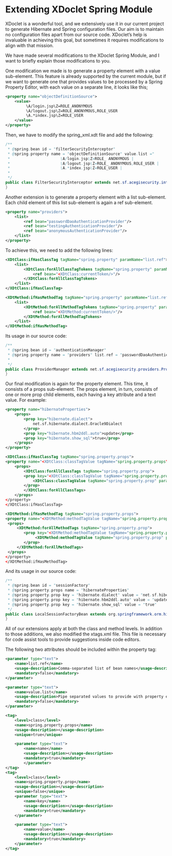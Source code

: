 # Extending XDoclet Spring Module
XDoclet is a wonderful tool, and we extensively use it in our current project to generate Hibernate and Spring configuration 
files. Our aim is to maintain no configuration files apart from our source code. XDoclet’s help is invaluable in achieving 
this goal, but sometimes it requires modifications to align with that mission.

We have made several modifications to the XDoclet Spring Module, and I want to briefly explain those modifications to you.

One modification we made is to generate a property element with a value sub-element. This feature is already supported by 
the current module, but if we want to generate one that provides values to be processed by a Spring Property Editor, with 
each value on a separate line, it looks like this;

```xml
<property name="objectDefinitionSource">
    <value>
         \A/login.jsp\Z=ROLE_ANONYMOUS
         \A/logout.jsp\Z=ROLE_ANONYMOUS,ROLE_USER
         \A.*index.jsp\Z=ROLE_USER
    </value>
</property>
```
Then, we have to modify the spring_xml.xdt file and add the following:
```java
/**
 * @spring.bean id = "filterSecurityInterceptor"
 * @spring.property name = "objectDefinitionSource" value.list ="
 *                      \A/login.jsp\Z=ROLE_ ANONYMOUS |
 *                      \A/logout.jsp\Z=ROLE_ ANONYMOUS,ROLE_USER |
 *                      \A.*index.jsp\Z=ROLE_USER |
 *                    
 */
public class FilterSecurityInterceptor extends net.sf.acegisecurity.intercept.web.FilterSecurityInterceptor {
}
```
Another extension is to generate a property element with a list sub-element. Each child element of this list sub-element 
is again a ref sub-element.
```xml
<property name="providers">
    <list>
        <ref bean="passwordDaoAuthenticationProvider"/>
        <ref bean="testingAuthenticationProvider"/>
        <ref bean="anonymousAuthenticationProvider"/>
    </list>
</property>
```
To achieve this, we need to add the following lines:
```xml
<XDtClass:ifHasClassTag tagName="spring.property" paramName="list.ref">
    <list>
        <XDtClass:forAllClassTagTokens tagName="spring.property" paramName="list.ref">
            <ref bean="<XDtClass:currentToken/>"/>
        </XDtClass:forAllClassTagTokens>
    </list>
</XDtClass:ifHasClassTag>

<XDtMethod:ifHasMethodTag tagName="spring.property" paramName="list.ref">
    <list>
        <XDtMethod:forAllMethodTagTokens tagName="spring.property" paramName="list.ref">
            <ref bean="<XDtMethod:currentToken/>"/>
        </XDtMethod:forAllMethodTagTokens>
    </list>
</XDtMethod:ifHasMethodTag>
```
Its usage in our source code:
```java
/**
 * @spring.bean id = "authenticationManager"
 * @spring.property name = "providers" list.ref = "passwordDaoAuthenticationProvider,testingAuthenticationProvider,anonymousAuthenticationProvider"
 *
 */
public class ProviderManager extends net.sf.acegisecurity.providers.ProviderManager {
}
```
Our final modification is again for the property element. This time, it consists of a props sub-element. The props element, 
in turn, consists of one or more prop child elements, each having a key attribute and a text value. For example:
```xml
<property name="hibernateProperties">
    <props>
        <prop key="hibernate.dialect">
            net.sf.hibernate.dialect.Oracle9Dialect
        </prop>
        <prop key="hibernate.hbm2ddl.auto">update</prop>
        <prop key="hibernate.show_sql">true</prop>
    </props>
</property>

<XDtClass:ifHasClassTag tagName="spring.property.props">
<property name="<XDtClass:classTagValue tagName="spring.property.props" paramName="name"/>">
    <props>
        <XDtClass:forAllClassTags tagName="spring.property.prop">
        <prop key="<XDtClass:classTagValue tagName="spring.property.prop" paramName="key"/>">                                                               
            <XDtClass:classTagValue tagName="spring.property.prop" paramName="value"/>
        </prop>
        </XDtClass:forAllClassTags>
    </props>
</property>
</XDtClass:ifHasClassTag>

<XDtMethod:ifHasMethodTag tagName="spring.property.props">
<property name="<XDtMethod:methodTagValue tagName="spring.property.props" paramName="name"/>">
 <props>
     <XDtMethod:forAllMethodTags tagName="spring.property.prop">
        <prop key="<XDtMethod:methodTagValue tagName="spring.property.prop" paramName="key"/>">                                                                   
             <XDtMethod:methodTagValue tagName="spring.property.prop" paramName="value"/>
        </prop>
     </XDtMethod:forAllMethodTags>
 </props>
</property>
</XDtMethod:ifHasMethodTag>
```
And its usage in our source code:
```java
/**
 * @spring.bean id = "sessionFactory"
 * @spring.property.props name = "hibernateProperties"
 * @spring.property.prop key = "hibernate.dialect" value = "net.sf.hibernate.dialect.Oracle9Dialect"
 * @spring.property.prop key = "hibernate.hbm2ddl.auto" value = "update"
 * @spring.property.prop key = "hibernate.show_sql" value = "true"
 */
public class LocalSessionFactoryBean extends org.springframework.orm.hibernate.LocalSessionFactoryBean {
}
```
All of our extensions apply at both the class and method levels. In addition to those additions, we also modified the 
xtags.xml file. This file is necessary for code assist tools to provide suggestions inside code editors.

The following two attributes should be included within the property tag:
```xml
<parameter type="text">
    <name>list.ref</name>
    <usage-description>Comma-separated list of bean names</usage-description>
    <mandatory>false</mandatory>
</parameter>

<parameter type="text">
    <name>value.list</name>
    <usage-description>Pipe separated values to provide with property editor.</usage-description>
    <mandatory>false</mandatory>
</parameter>

<tag>
    <level>class</level>
    <name>spring.property.props</name>
    <usage-description></usage-description>
    <unique>true</unique>

    <parameter type="text">
        <name>name</name>
        <usage-description></usage-description>
        <mandatory>true</mandatory>
        </parameter>
</tag>
<tag>
    <level>class</level>
    <name>spring.property.prop</name>
    <usage-description></usage-description>
    <unique>false</unique>
    <parameter type="text">
        <name>key</name>
        <usage-description></usage-description>
        <mandatory>true</mandatory>
    </parameter>

    <parameter type="text">
        <name>value</name>
        <usage-description></usage-description>
        <mandatory>true</mandatory>
    </parameter>
</tag>
```










